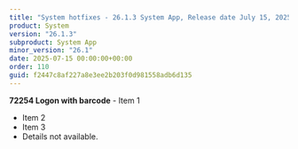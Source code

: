 ```yaml
---
title: "System hotfixes - 26.1.3 System App, Release date July 15, 2025 - Hotfixes"
product: System
version: "26.1.3"
subproduct: System App
minor_version: "26.1"
date: 2025-07-15 00:00:00+00:00
order: 110
guid: f2447c8af227a8e3ee2b203f0d981558adb6d135
---
```


**72254 Logon with barcode** - Item 1- Item 2- Item 3- Details not available.
